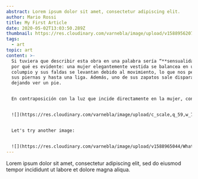 ```yaml
---
abstract: Lorem ipsum dolor sit amet, consectetur adipiscing elit.
author: Mario Rossi
title: My First Article
date: 2020-05-02T13:03:50.289Z
thumbnail: https://res.cloudinary.com/varnebla/image/upload/v1588956207/whatsapp-image-2020-04-25-at-18.52.00_q56zh2_dgjznv.jpg
tags:
  - art
topic: art
content: >-
  Si tuviera que describir esta obra en una palabra sería “**sensualidad**“. El
  por qué es evidente: una mujer elegantemente vestida se balancea en un
  columpio y sus faldas se levantan debido al movimiento, lo que nos permite ver
  sus piernas y hasta una liga. Además, uno de sus zapatos sale disparado
  dejando ver un pie.


  En contraposición con la luz que incide directamente en la mujer, contrastan dos personajes masculinos. En las sombras de los árboles, sentado en un banco de piedra, un hombre de avanzada edad (como parece indicar su pelo blanco), controla el mecanismo de cuerdas que mueve el columpio de la mujer, seguramente su esposa. El personaje que cierra el grupo es un hombre aparentemente más joven, que está tumbado en primer término, mirando directamente a la mujer (y seguramente lo que hay bajo sus faldas). Este personaje ha sido interpretado como el amante, que se burla. Por tanto, **las tres figuras forman un triángulo,** tanto en el soporte plástico como en la vida real.


  ![](https://res.cloudinary.com/varnebla/image/upload/c_scale,q_59,w_721/v1588955091/whatsapp-image-2020-04-25-at-18.52.00_q56zh2.jpg)


  Let's try another image:


  ![](https://res.cloudinary.com/varnebla/image/upload/v1588965044/WhatsApp_Image_2020-04-25_at_18.52.00_1_wlasc7.jpg)
---
```


Lorem ipsum dolor sit amet, consectetur adipiscing elit, sed do eiusmod tempor incididunt ut labore et dolore magna aliqua.

